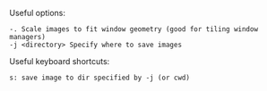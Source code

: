 Useful options:

	-. Scale images to fit window geometry (good for tiling window managers)
	-j <directory> Specify where to save images

Useful keyboard shortcuts:

	s: save image to dir specified by -j (or cwd)
